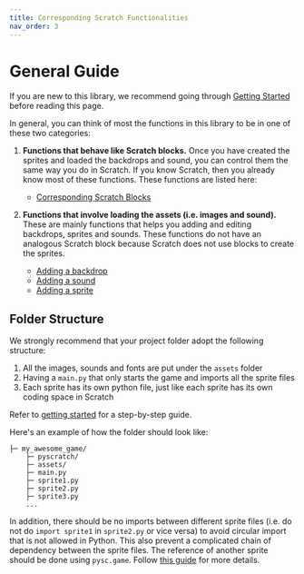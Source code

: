 ```yaml
---
title: Corresponding Scratch Functionalities
nav_order: 3
---
```

# General Guide
If you are new to this library, we recommend going through [Getting Started](../getting-started/) before reading this page.

In general, you can think of most the functions in this library to be in one of these two categories: 

1. **Functions that behave like Scratch blocks.** 
Once you have created the sprites and loaded the backdrops and sound, you can control them the same way you do in Scratch. If you know Scratch, then you already know most of these functions. These functions are listed here:
    - [Corresponding Scratch Blocks](corresponding-scratch-blocks/1-motion)
    
    
1. **Functions that involve loading the assets (i.e. images and sound).** 
These are mainly functions that helps you adding and editing backdrops, sprites and sounds. These functions do not have an analogous Scratch block because Scratch does not use blocks to create the sprites. 
    - [Adding a backdrop](1-adding-backdrops)
    - [Adding a sound](2-adding-sound)
    - [Adding a sprite](3-adding-sprites)


## Folder Structure
We strongly recommend that your project folder adopt the following structure:
1. All the images, sounds and fonts are put under the `assets` folder
1. Having a `main.py` that only starts the game and imports all the sprite files
1. Each sprite has its own python file, just like each sprite has its own coding space in Scratch

Refer to [getting started](../getting-started) for a step-by-step guide. 

Here's an example of how the folder should look like:
```
├─ my_awesome_game/
    ├─ pyscratch/
    ├─ assets/
    ├─ main.py
    ├─ sprite1.py
    ├─ sprite2.py
    ├─ sprite3.py
    ...
```

In addition, there should be no imports between different sprite files (i.e. do not do `import sprite1` in `sprite2.py` or vice versa) to avoid circular import that is not allowed in Python. This also prevent a complicated chain of dependency between the sprite files. The reference of another sprite should be done using `pysc.game`. Follow [this guide](../getting-started/7-reference-other-sprite) for more details. 


